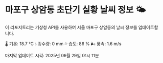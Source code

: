 
# 마포구 상암동 초단기 실황 날씨 정보 🌤️

이 리포지토리는 기상청 API를 사용하여 서울 마포구 상암동의 날씨 정보를 업데이트합니다. 

🌡️ 기온: 18.7 ℃
💧 강수량: 0 mm
💦 습도: 86 %
🌬️ 풍속: 1.6 m/s

마지막 업데이트 시각: 2025년 09월 29일 01시 11분    
